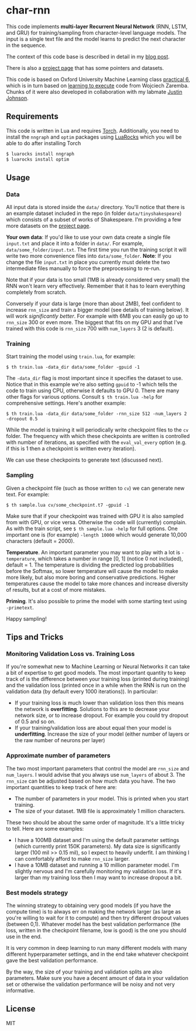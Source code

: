
# char-rnn

This code implements **multi-layer Recurrent Neural Network** (RNN, LSTM, and GRU) for training/sampling from character-level language models. The input is a single text file and the model learns to predict the next character in the sequence. 

The context of this code base is described in detail in my [blog post](http://karpathy.github.io/2015/05/21/rnn-effectiveness/).

There is also a [project page](http://cs.stanford.edu/people/karpathy/char-rnn/) that has some pointers and datasets.

This code is based on Oxford University Machine Learning class [practical 6](https://github.com/oxford-cs-ml-2015/practical6), which is in turn based on [learning to execute](https://github.com/wojciechz/learning_to_execute) code from Wojciech Zaremba. Chunks of it were also developed in collaboration with my labmate [Justin Johnson](https://github.com/jcjohnson/).

## Requirements

This code is written in Lua and requires [Torch](http://torch.ch/).
Additionally, you need to install the `nngraph` and `optim` packages using [LuaRocks](https://luarocks.org/) which you will be able to do after installing Torch

```bash
$ luarocks install nngraph 
$ luarocks install optim
```

## Usage


### Data

All input data is stored inside the `data/` directory. You'll notice that there is an example dataset included in the repo (in folder `data/tinyshakespeare`) which consists of a subset of works of Shakespeare. I'm providing a few more datasets on the [project page](http://cs.stanford.edu/people/karpathy/char-rnn/).

**Your own data**: If you'd like to use your own data create a single file `input.txt` and place it into a folder in `data/`. For example, `data/some_folder/input.txt`. The first time you run the training script it will write two more convenience files into `data/some_folder`. **Note**: If you change the file `input.txt` in place you currently must delete the two intermediate files manually to force the preprocessing to re-run.

Note that if your data is too small (1MB is already considered very small) the RNN won't learn very effectively. Remember that it has to learn everything completely from scratch.

Conversely if your data is large (more than about 2MB), feel confident to increase `rnn_size` and train a bigger model (see details of training below). It will work *significantly better*. For example with 6MB you can easily go up to `rnn_size` 300 or even more. The biggest that fits on my GPU and that I've trained with this code is `rnn_size` 700 with `num_layers` 3 (2 is default).

### Training

Start training the model using `train.lua`, for example:

```
$ th train.lua -data_dir data/some_folder -gpuid -1
```

The `-data_dir` flag is most important since it specifies the dataset to use. Notice that in this example we're also setting `gpuid` to -1 which tells the code to train using CPU, otherwise it defaults to GPU 0. There are many other flags for various options. Consult `$ th train.lua -help` for comprehensive settings. Here's another example:

```
$ th train.lua -data_dir data/some_folder -rnn_size 512 -num_layers 2 -dropout 0.5
```

While the model is training it will periodically write checkpoint files to the `cv` folder. The frequency with which these checkpoints are written is controlled with number of iterations, as specified with the `eval_val_every` option (e.g. if this is 1 then a checkpoint is written every iteration).

We can use these checkpoints to generate text (discussed next).

### Sampling

Given a checkpoint file (such as those written to `cv`) we can generate new text. For example:

```
$ th sample.lua cv/some_checkpoint.t7 -gpuid -1
```

Make sure that if your checkpoint was trained with GPU it is also sampled from with GPU, or vice versa. Otherwise the code will (currently) complain. As with the train script, see `$ th sample.lua -help` for full options. One important one is (for example) `-length 10000` which would generate 10,000 characters (default = 2000).

**Temperature**. An important parameter you may want to play with a lot is `-temperature`, which takes a number in range \[0, 1\] (notice 0 not included), default = 1. The temperature is dividing the predicted log probabilities before the Softmax, so lower temperature will cause the model to make more likely, but also more boring and conservative predictions. Higher temperatures cause the model to take more chances and increase diversity of results, but at a cost of more mistakes.

**Priming**. It's also possible to prime the model with some starting text using `-primetext`.

Happy sampling!

## Tips and Tricks

### Monitoring Validation Loss vs. Training Loss
If you're somewhat new to Machine Learning or Neural Networks it can take a bit of expertise to get good models. The most important quantity to keep track of is the difference between your training loss (printed during training) and the validation loss (printed once in a while when the RNN is run on the validation data (by default every 1000 iterations)). In particular:

- If your training loss is much lower than validation loss then this means the network is **overfitting**. Solutions to this are to decrease your network size, or to increase dropout. For example you could try dropout of 0.5 and so on.
- If your training/validation loss are about equal then your model is **underfitting**. Increase the size of your model (either number of layers or the raw number of neurons per layer)

### Approximate number of parameters

The two most important parameters that control the model are `rnn_size` and `num_layers`. I would advise that you always use `num_layers` of about 3. The `rnn_size` can be adjusted based on how much data you have. The two important quantities to keep track of here are:

- The number of parameters in your model. This is printed when you start training.
- The size of your dataset. 1MB file is approximately 1 million characters.

These two should be about the same order of magnitude. It's a little tricky to tell. Here are some examples:

- I have a 100MB dataset and I'm using the default parameter settings (which currently print 150K parameters). My data size is significantly larger (100 mil >> 0.15 mil), so I expect to heavily underfit. I am thinking I can comfortably afford to make `rnn_size` larger.
- I have a 10MB dataset and running a 10 million parameter model. I'm slightly nervous and I'm carefully monitoring my validation loss. If it's larger than my training loss then I may want to increase dropout a bit.

### Best models strategy

The winning strategy to obtaining very good models (if you have the compute time) is to always err on making the network larger (as large as you're willing to wait for it to compute) and then try different dropout values (between 0,1). Whatever model has the best validation performance (the loss, written in the checkpoint filename, low is good) is the one you should use in the end.

It is very common in deep learning to run many different models with many different hyperparameter settings, and in the end take whatever checkpoint gave the best validation performance.

By the way, the size of your training and validation splits are also parameters. Make sure you have a decent amount of data in your validation set or otherwise the validation performance will be noisy and not very informative.

## License

MIT
